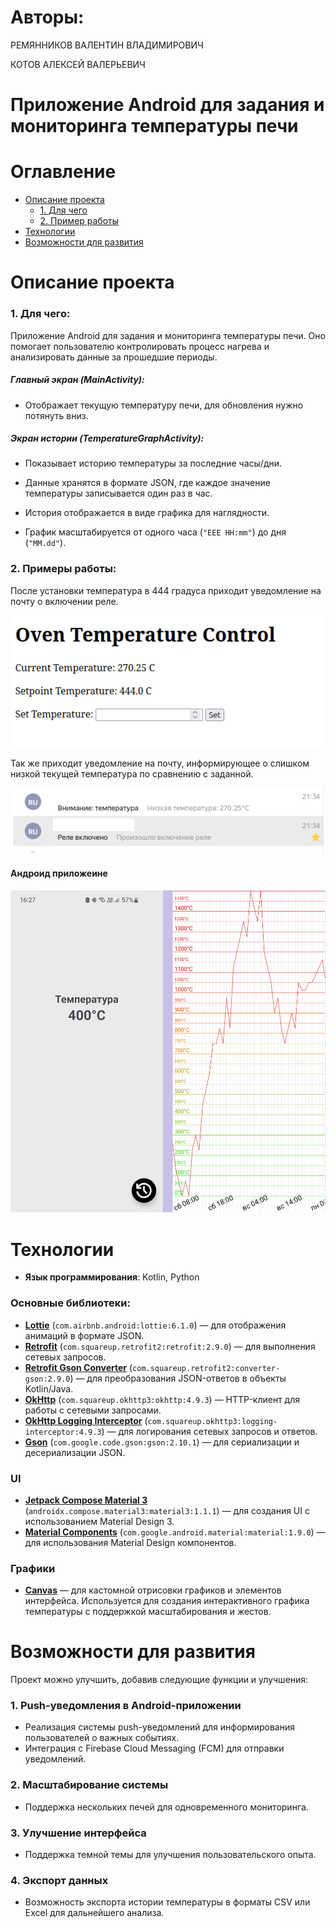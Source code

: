 # Авторы:
  РЕМЯННИКОВ ВАЛЕНТИН ВЛАДИМИРОВИЧ
  
  КОТОВ АЛЕКСЕЙ ВАЛЕРЬЕВИЧ
# Приложение Android для задания и мониторинга температуры печи
 # Оглавление

- [Описание проекта](#Описание-проекта)
  - [1. Для чего](#1-для-чего)
  - [2. Пример работы](#2-примеры-работы)
- [Технологии](#Технологии)
- [Возможности для развития](#Возможности-для-развития)

# Описание проекта
### 1. Для чего: 
Приложение Android для задания и мониторинга температуры печи. Оно помогает пользователю контролировать процесс нагрева и анализировать данные за прошедшие периоды.

##### Главный экран (MainActivity):
  - Отображает текущую температуру печи, для обновления нужно потянуть вниз.

##### Экран истории (TemperatureGraphActivity):

  - Показывает историю температуры за последние часы/дни.

  - Данные хранятся в формате JSON, где каждое значение температуры записывается один раз в час.

  - История отображается в виде графика для наглядности.
  - График масштабируется от одного часа (`"EEE HH:mm"`) до дня (`"MM.dd"`).
### 2. Примеры работы:
После установки температура в 444 градуса приходит уведомление на почту о включении реле.

![img.png](Readme_png/img.png)

Так же приходит уведомление на почту, информирующее о слишком низкой текущей температура по сравнению с заданной.

![img_1.png](Readme_png/img_1.png)


#### Андроид приложеине 
![Screenshot_20250113_162714_IoT.png](Readme_png/Screenshot_20250113_162714_IoT.png)
# Технологии
- **Язык программирования**: Kotlin, Python

### Основные библиотеки:
- **[Lottie](https://airbnb.io/lottie/)** (`com.airbnb.android:lottie:6.1.0`) — для отображения анимаций в формате JSON.
- **[Retrofit](https://square.github.io/retrofit/)** (`com.squareup.retrofit2:retrofit:2.9.0`) — для выполнения сетевых запросов.
- **[Retrofit Gson Converter](https://square.github.io/retrofit/)** (`com.squareup.retrofit2:converter-gson:2.9.0`) — для преобразования JSON-ответов в объекты Kotlin/Java.
- **[OkHttp](https://square.github.io/okhttp/)** (`com.squareup.okhttp3:okhttp:4.9.3`) — HTTP-клиент для работы с сетевыми запросами.
- **[OkHttp Logging Interceptor](https://square.github.io/okhttp/)** (`com.squareup.okhttp3:logging-interceptor:4.9.3`) — для логирования сетевых запросов и ответов.
- **[Gson](https://github.com/google/gson)** (`com.google.code.gson:gson:2.10.1`) — для сериализации и десериализации JSON.

### UI
- **[Jetpack Compose Material 3](https://developer.android.com/jetpack/compose)** (`androidx.compose.material3:material3:1.1.1`) — для создания UI с использованием Material Design 3.
- **[Material Components](https://material.io/develop/android)** (`com.google.android.material:material:1.9.0`) — для использования Material Design компонентов.

### Графики
- **[Canvas](https://developer.android.com/jetpack/compose/graphics)** — для кастомной отрисовки графиков и элементов интерфейса. Используется для создания интерактивного графика температуры с поддержкой масштабирования и жестов.

# Возможности для развития

Проект можно улучшить, добавив следующие функции и улучшения:

### 1. Push-уведомления в Android-приложении
   - Реализация системы push-уведомлений для информирования пользователей о важных событиях.
   - Интеграция с Firebase Cloud Messaging (FCM) для отправки уведомлений.

### 2. Масштабирование системы
   - Поддержка нескольких печей для одновременного мониторинга.

### 3. Улучшение интерфейса
   - Поддержка темной темы для улучшения пользовательского опыта.

### 4. Экспорт данных
   - Возможность экспорта истории температуры в форматы CSV или Excel для дальнейшего анализа.
